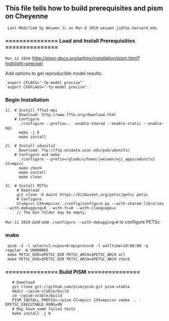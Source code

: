 ## This file tells how to build prerequisites and pism on Cheyenne
``` Last Modified by Weiwen Ji on Mar.8 2019 weiwen_ji@fas.harvard.edu```

###   ===============   Load and Install Prerequisities   ===============

`Mar.12 2019`  (http://pism-docs.org/sphinx/installation/pism.html?highlight=precise)
    
   Add options to get reproducible model results:
   
    `export CFLAGS="-fp-model precise"`
    `export CXXFLAGS="-fp-model precise".` 
    
### Begin Installation    
       
    1). # Install fftw3-mpi
          Download: http://www.fftw.org/download.html
        # Configure
          ./configure --prefix=.. -enable-shared --enable-static --enable-mpi 
          make -j 8
          make install

    2). # Install udunits2
          Download: ftp://ftp.unidata.ucar.edu/pub/udunits/
        # Configure and make
          ./configure --prefix=/glade/u/home/jweiwen/wji_apps/udunits2 CC=mpicc
          make check
          make install
          make clean
          
    3). # Install PETSc
         # Download
         git clone -b maint https://bitbucket.org/petsc/petsc petsc
         # Configure
         CC=mpicc CXX=mpicxx ./config/configure.py --with-shared-libraries --with-debugging=0 --with-fc=0 --with-clanguage=c
         // The bin folder may be empty.

`Mar.11 2019`
        Just use `./configure --with-debugging=0` to configure PETSc         

  ### make
     qsub -I -l select=1:ncpus=8:mpiprocs=8 -l walltime=10:00:00 -q regular -A UHAR0005
     make PETSC_DIR=$PETSC_DIR PETSC_ARCH=$PETSC_ARCH all
     make PETSC_DIR=$PETSC_DIR PETSC_ARCH=$PETSC_ARCH check
         
###   ===============   Build PISM   ===============

```
   # Download  
   git clone git://github.com/pism/pism.git pism-stable
   mkdir ~/pism-stable/build
   cd ~/pism-stable/build
   PISM_INSTALL_PREFIX=~/pism CC=mpicc CXX=mpicxx cmake .. -DPETSC_EXECUTABLE_RUNS=ON
   # May have some failed tests
   make install -j 8
 ```
